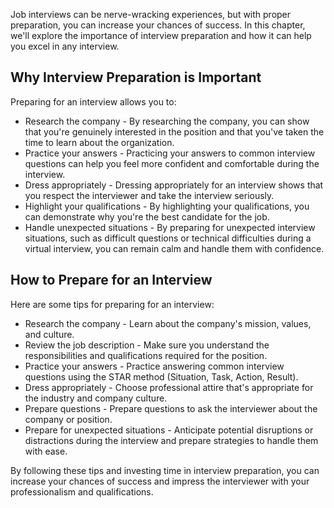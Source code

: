 
Job interviews can be nerve-wracking experiences, but with proper preparation, you can increase your chances of success. In this chapter, we'll explore the importance of interview preparation and how it can help you excel in any interview.

Why Interview Preparation is Important
--------------------------------------

Preparing for an interview allows you to:

* Research the company - By researching the company, you can show that you're genuinely interested in the position and that you've taken the time to learn about the organization.
* Practice your answers - Practicing your answers to common interview questions can help you feel more confident and comfortable during the interview.
* Dress appropriately - Dressing appropriately for an interview shows that you respect the interviewer and take the interview seriously.
* Highlight your qualifications - By highlighting your qualifications, you can demonstrate why you're the best candidate for the job.
* Handle unexpected situations - By preparing for unexpected interview situations, such as difficult questions or technical difficulties during a virtual interview, you can remain calm and handle them with confidence.

How to Prepare for an Interview
-------------------------------

Here are some tips for preparing for an interview:

* Research the company - Learn about the company's mission, values, and culture.
* Review the job description - Make sure you understand the responsibilities and qualifications required for the position.
* Practice your answers - Practice answering common interview questions using the STAR method (Situation, Task, Action, Result).
* Dress appropriately - Choose professional attire that's appropriate for the industry and company culture.
* Prepare questions - Prepare questions to ask the interviewer about the company or position.
* Prepare for unexpected situations - Anticipate potential disruptions or distractions during the interview and prepare strategies to handle them with ease.

By following these tips and investing time in interview preparation, you can increase your chances of success and impress the interviewer with your professionalism and qualifications.

